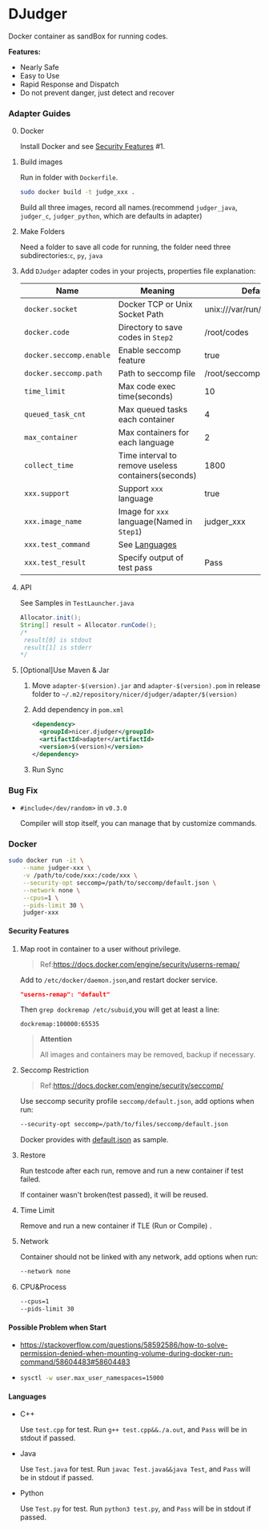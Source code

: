 # DJudger

Docker container as sandBox for running codes.

**Features:**

* Nearly Safe
* Easy to Use
* Rapid Response and Dispatch
* Do not prevent danger, just detect and recover

### Adapter Guides

0. Docker

   Install Docker and see [Security Features](#Security-Features) #1.

1. Build images

   Run in folder with `Dockerfile`.

   ```bash
   sudo docker build -t judge_xxx .
   ```

   Build all three images, record all names.(recommend `judger_java`, `judger_c`, `judger_python`, which are defaults in adapter)

2. Make Folders

   Need a folder to save all code for running, the folder need three subdirectories:`c`, `py`, `java`

3. Add `DJudger` adapter codes in your projects, properties file explanation:

   | Name                    | Meaning                                             | Default                     |
   | ----------------------- | --------------------------------------------------- | --------------------------- |
   | `docker.socket`         | Docker TCP or Unix Socket Path                      | unix:///var/run/docker.sock |
   | `docker.code`           | Directory to save codes in `Step2`                  | /root/codes                 |
   | `docker.seccomp.enable` | Enable seccomp feature                              | true                        |
   | `docker.seccomp.path`   | Path to seccomp file                                | /root/seccomp/default.json  |
   | `time_limit`            | Max code exec time(seconds)                         | 10                          |
   | `queued_task_cnt`       | Max queued tasks each container                     | 4                           |
   | `max_container`         | Max containers for each language                    | 2                           |
   | `collect_time`          | Time interval to remove useless containers(seconds) | 1800                        |
   | `xxx.support`           | Support `xxx` language                              | true                        |
   | `xxx.image_name`        | Image for `xxx` language(Named in `Step1`)          | judger_xxx                  |
   | `xxx.test_command`      | See [Languages](#languages)                         |                             |
   | `xxx.test_result`       | Specify output of test pass                         | Pass                        |

4. API

   See Samples in `TestLauncher.java`

   ```java
   Allocator.init();
   String[] result = Allocator.runCode();
   /*
   	result[0] is stdout
   	result[1] is stderr
   */
   ```

5. [Optional]Use Maven & Jar

   1. Move `adapter-$(version).jar` and `adapter-$(version).pom` in release folder to `~/.m2/repository/nicer/djudger/adapter/$(version)`

   2. Add dependency in `pom.xml`

      ```xml
      <dependency>
      	<groupId>nicer.djudger</groupId>
      	<artifactId>adapter</artifactId>
      	<version>$(version)</version>
      </dependency>
      ```

   3. Run Sync

### Bug Fix

* `#include</dev/random>` in `v0.3.0`

  Compiler will stop itself, you can manage that by customize commands.

### Docker

```bash
sudo docker run -it \
    --name judger-xxx \
    -v /path/to/code/xxx:/code/xxx \
    --security-opt seccomp=/path/to/seccomp/default.json \
    --network none \
    --cpus=1 \
    --pids-limit 30 \
    judger-xxx
```

#### Security Features

1. Map root in container to a user without privilege.

   > Ref:https://docs.docker.com/engine/security/userns-remap/

   Add to `/etc/docker/daemon.json`,and restart docker service.

   ```json
   "userns-remap": "default"
   ```

   Then `grep dockremap /etc/subuid`,you will get at least a line:

   ```
   dockremap:100000:65535
   ```

   > **Attention**
   >
   > All images and containers may be removed, backup if necessary.

2. Seccomp Restriction

   > Ref:https://docs.docker.com/engine/security/seccomp/

   Use seccomp security profile `seccomp/default.json`, add options when run:

   ```bash
   --security-opt seccomp=/path/to/files/seccomp/default.json
   ```

   Docker provides with [default.json](https://github.com/moby/moby/blob/master/profiles/seccomp/default.json) as sample.

3. Restore

   Run testcode after each run, remove and run a new container if test failed.

   If container wasn't broken(test passed), it will be reused.

4. Time Limit

   Remove and run a new container if TLE (Run or Compile) .

5. Network

   Container should not be linked with any network, add options when run:

   ```bash
   --network none
   ```
   
6. CPU&Process

   ```bash
   --cpus=1
   --pids-limit 30
   ```

#### Possible Problem when Start

* https://stackoverflow.com/questions/58592586/how-to-solve-permission-denied-when-mounting-volume-during-docker-run-command/58604483#58604483

* ```bash
  sysctl -w user.max_user_namespaces=15000
  ```


#### Languages

* C++

  Use `test.cpp` for test. Run `g++ test.cpp&&./a.out`, and `Pass` will be in stdout if passed.

* Java

  Use `Test.java` for test. Run `javac Test.java&&java Test`, and `Pass` will be in stdout if passed.

* Python

  Use `Test.py` for test. Run `python3 test.py`, and `Pass` will be in stdout if passed.

